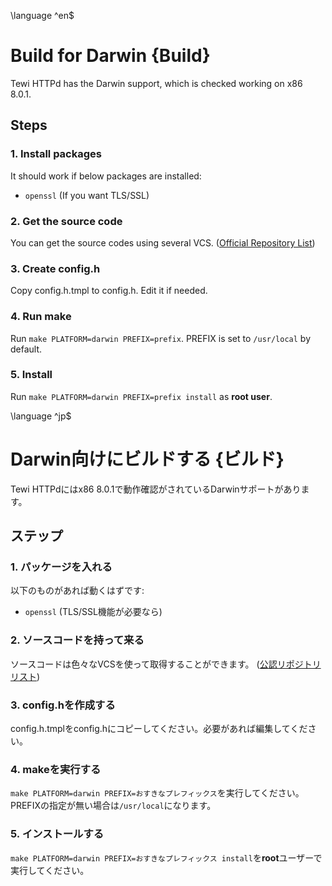 \language ^en$
# Build for Darwin {Build}

Tewi HTTPd has the Darwin support, which is checked working on x86 8.0.1.

## Steps

### 1. Install packages

It should work if below packages are installed:
 - `openssl` (If you want TLS/SSL)

### 2. Get the source code

You can get the source codes using several VCS. ([Official Repository List](repos.html))

### 3. Create config.h

Copy config.h.tmpl to config.h. Edit it if needed.

### 4. Run make

Run `make PLATFORM=darwin PREFIX=prefix`. PREFIX is set to `/usr/local` by default.

### 5. Install

Run `make PLATFORM=darwin PREFIX=prefix install` as **root user**.

\language ^jp$
# Darwin向けにビルドする {ビルド}

Tewi HTTPdにはx86 8.0.1で動作確認がされているDarwinサポートがあります。

## ステップ

### 1. パッケージを入れる

以下のものがあれば動くはずです:
 - `openssl` (TLS/SSL機能が必要なら)

### 2. ソースコードを持って来る

ソースコードは色々なVCSを使って取得することができます。 ([公認リポジトリリスト](repos.html))

### 3. config.hを作成する

config.h.tmplをconfig.hにコピーしてください。必要があれば編集してください。

### 4. makeを実行する

`make PLATFORM=darwin PREFIX=おすきなプレフィックス`を実行してください。PREFIXの指定が無い場合は`/usr/local`になります。

### 5. インストールする

`make PLATFORM=darwin PREFIX=おすきなプレフィックス install`を**root**ユーザーで実行してください。
